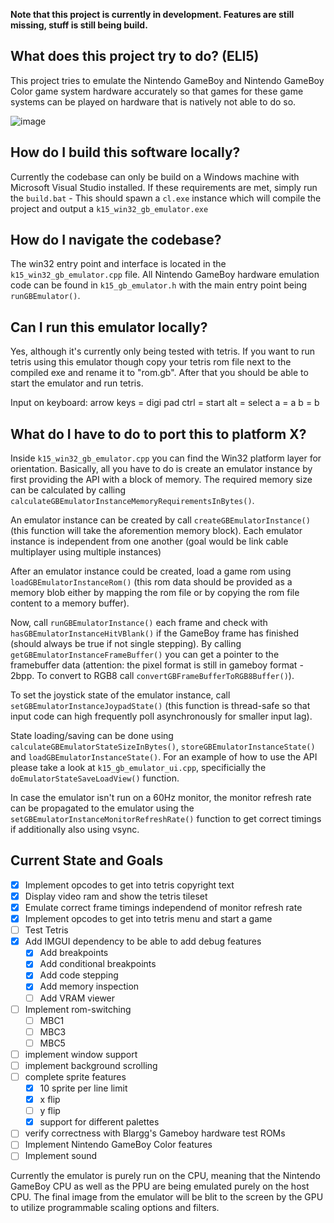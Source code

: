 **Note that this project is currently in development. Features are still missing, stuff is still being build.**

## What does this project try to do? (ELI5)
This project tries to emulate the Nintendo GameBoy and Nintendo GameBoy Color game system hardware accurately so that games for these game systems can be played on hardware
that is natively not able to do so.

![image](https://user-images.githubusercontent.com/7531672/118055437-68cb2500-b388-11eb-81a7-e7fa4ba3dee8.png)

## How do I build this software locally?

Currently the codebase can only be build on a Windows machine with Microsoft Visual Studio installed.
If these requirements are met, simply run the `build.bat` - This should spawn a `cl.exe` instance which will compile
the project and output a `k15_win32_gb_emulator.exe`

## How do I navigate the codebase?

The win32 entry point and interface is located in the `k15_win32_gb_emulator.cpp` file.
All Nintendo GameBoy hardware emulation code can be found in `k15_gb_emulator.h` with the main entry point being `runGBEmulator()`.

## Can I run this emulator locally?

Yes, although it's currently only being tested with tetris. If you want to run tetris using this emulator though copy your tetris rom file
next to the compiled exe and rename it to "rom.gb". After that you should be able to start the emulator and run tetris.

Input on keyboard:
arrow keys  =     digi pad
ctrl        =     start
alt         =     select
a           =     a
b           =     b

## What do I have to do to port this to platform X?

Inside `k15_win32_gb_emulator.cpp` you can find the Win32 platform layer for orientation.
Basically, all you have to do is create an emulator instance by first providing the API with a block of memory.
The required memory size can be calculated by calling `calculateGBEmulatorInstanceMemoryRequirementsInBytes()`.

An emulator instance can be created by call `createGBEmulatorInstance()` (this function will take the aforemention memory block).
Each emulator instance is independent from one another (goal would be link cable multiplayer using multiple instances)

After an emulator instance could be created, load a game rom using `loadGBEmulatorInstanceRom()` (this rom data should be provided as a memory blob
either by mapping the rom file or by copying the rom file content to a memory buffer).

Now, call `runGBEmulatorInstance()` each frame and check with `hasGBEmulatorInstanceHitVBlank()` if the GameBoy frame has finished (should always be true if not single stepping). By calling `getGBEmulatorInstanceFrameBuffer()` you can get a pointer to the framebuffer data (attention: the pixel format is still in gameboy format - 2bpp. To convert to RGB8 call `convertGBFrameBufferToRGB8Buffer()`).

To set the joystick state of the emulator instance, call `setGBEmulatorInstanceJoypadState()` (this function is thread-safe so that input code can 
high frequently poll asynchronously for smaller input lag). 

State loading/saving can be done using `calculateGBEmulatorStateSizeInBytes()`, `storeGBEmulatorInstanceState()` and `loadGBEmulatorInstanceState()`.
For an example of how to use the API please take a look at `k15_gb_emulator_ui.cpp`, specificially the `doEmulatorStateSaveLoadView()` function.

In case the emulator isn't run on a 60Hz monitor, the monitor refresh rate can be propagated to the emulator using the `setGBEmulatorInstanceMonitorRefreshRate()` function to get correct timings if additionally also using vsync.

## Current State and Goals

- [x] Implement opcodes to get into tetris copyright text
- [x] Display video ram and show the tetris tileset
- [x] Emulate correct frame timings independend of monitor refresh rate
- [x] Implement opcodes to get into tetris menu and start a game
- [ ] Test Tetris
- [x] Add IMGUI dependency to be able to add debug features
  - [x] Add breakpoints
  - [x] Add conditional breakpoints
  - [x] Add code stepping
  - [x] Add memory inspection
  - [ ] Add VRAM viewer
- [ ] Implement rom-switching
  - [ ] MBC1
  - [ ] MBC3
  - [ ] MBC5
- [ ] implement window support
- [ ] implement background scrolling
- [ ] complete sprite features
  - [x] 10 sprite per line limit
  - [x] x flip 
  - [ ] y flip
  - [x] support for different palettes
- [ ] verify correctness with Blargg's Gameboy hardware test ROMs
- [ ] Implement Nintendo GameBoy Color features
- [ ] Implement sound

Currently the emulator is purely run on the CPU, meaning that the Nintendo GameBoy CPU as well as the PPU are being emulated purely on the host CPU.
The final image from the emulator will be blit to the screen by the GPU to utilize programmable scaling options and filters.

